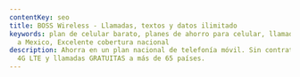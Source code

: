 ```yaml
---
contentKey: seo
title: BOSS Wireless - Llamadas, textos y datos ilimitado
keywords: plan de celular barato, planes de ahorro para celular, llamadas gratis
  a Mexico, Excelente cobertura nacional
description: Ahorra en un plan nacional de telefonía móvil. Sin contrato, datos
  4G LTE y llamadas GRATUITAS a más de 65 países.
---
```

